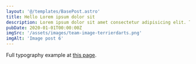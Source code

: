 ```yaml
---
layout: '@/templates/BasePost.astro'
title: Hello Lorem ipsum dolor sit
description: Lorem ipsum dolor sit amet consectetur adipisicing elit. Tenetur vero esse non molestias eos excepturi.
pubDate: 2020-01-01T00:00:00Z
imgSrc: '/assets/images/team-image-terrierdarts.png'
imgAlt: 'Image post 6'
---
```


Full typography example at [this page](../sixth-post/).